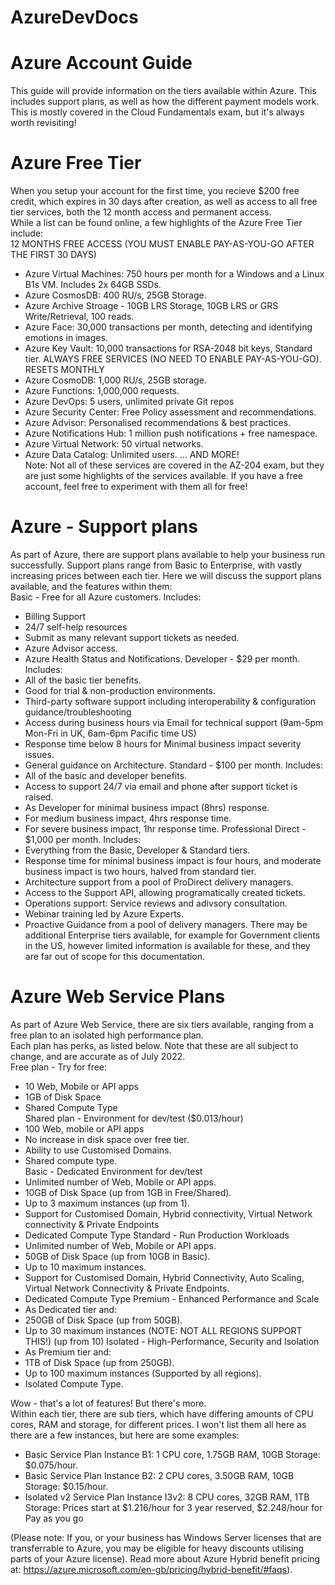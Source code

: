 # AzureDevDocs
# Azure Account Guide
This guide will provide information on the tiers available within Azure. This includes support plans, as well as how the different payment models work.  
This is mostly covered in the Cloud Fundamentals exam, but it's always worth revisiting!
# Azure Free Tier  
When you setup your account for the first time, you recieve $200 free credit, which expires in 30 days after creation, as well as access to all free tier services, both the 12 month access and permanent access.  
While a list can be found online, a few highlights of the Azure Free Tier include:  
12 MONTHS FREE ACCESS (YOU MUST ENABLE PAY-AS-YOU-GO AFTER THE FIRST 30 DAYS)
- Azure Virtual Machines: 750 hours per month for a Windows and a Linux B1s VM. Includes 2x 64GB SSDs.  
- Azure CosmosDB: 400 RU/s, 25GB Storage.
- Azure Archive Stroage - 10GB LRS Storage, 10GB LRS or GRS Write/Retrieval, 100 reads.  
- Azure Face: 30,000 transactions per month, detecting and identifying emotions in images.
- Azure Key Vault: 10,000 transactions for RSA-2048 bit keys, Standard tier.
ALWAYS FREE SERVICES (NO NEED TO ENABLE PAY-AS-YOU-GO). RESETS MONTHLY  
- Azure CosmoDB: 1,000 RU/s, 25GB storage.
- Azure Functions: 1,000,000 requests.
- Azure DevOps: 5 users, unlimited private Git repos
- Azure Security Center: Free Policy assessment and recommendations.
- Azure Advisor: Personalised recommendations & best practices.
- Azure Notifications Hub: 1 million push notifications + free namespace.
- Azure Virtual Network: 50 virtual networks.
- Azure Data Catalog: Unlimited users.
... AND MORE!  
Note: Not all of these services are covered in the AZ-204 exam, but they are just some highlights of the services available. If you have a free account, feel free to experiment with them all for free!  

# Azure - Support plans
As part of Azure, there are support plans available to help your business run successfully. Support plans range from Basic to Enterprise, with vastly increasing prices between each tier. Here we will discuss the support plans available, and the features within them:  
Basic - Free for all Azure customers. Includes:
- Billing Support
- 24/7 self-help resources
- Submit as many relevant support tickets as needed.
- Azure Advisor access.
- Azure Health Status and Notifications.
Developer - $29 per month. Includes:
- All of the basic tier benefits.
- Good for trial & non-production environments.
- Third-party software support including interoperability & configuration guidance/troubleshooting
- Access during business hours via Email for technical support (9am-5pm Mon-Fri in UK, 6am-6pm Pacific time US)  
- Response time below 8 hours for Minimal business impact severity issues.
- General guidance on Architecture.
Standard - $100 per month. Includes:
- All of the basic and developer benefits.
- Access to support 24/7 via email and phone after support ticket is raised.
- As Developer for minimal business impact (8hrs) response.
- For medium business impact, 4hrs response time.
- For severe business impact, 1hr response time.
Professional Direct - $1,000 per month. Includes:
- Everything from the Basic, Developer & Standard tiers.
- Response time for minimal business impact is four hours, and moderate business impact is two hours, halved from standard tier.
- Architecture support from a pool of ProDirect delivery managers.
- Access to the Support API, allowing programatically created tickets.
- Operations support: Service reviews and adivsory consultation.
- Webinar training led by Azure Experts.
- Proactive Guidance from a pool of delivery managers.
There may be additional Enterprise tiers available, for example for Government clients in the US, however limited information is available for these, and they are far out of scope for this documentation.  
# Azure Web Service Plans
As part of Azure Web Service, there are six tiers available, ranging from a free plan to an isolated high performance plan.  
Each plan has perks, as listed below. Note that these are all subject to change, and are accurate as of July 2022.  
Free plan - Try for free:
- 10 Web, Mobile or API apps
- 1GB of Disk Space
- Shared Compute Type  
Shared plan - Environment for dev/test ($0.013/hour)  
- 100 Web, mobile or API apps
- No increase in disk space over free tier.
- Ability to use Customised Domains.
- Shared compute type.  
Basic - Dedicated Environment for dev/test
- Unlimited number of Web, Mobile or API apps.
- 10GB of Disk Space (up from 1GB in Free/Shared).
- Up to 3 maximum instances (up from 1).
- Support for Customised Domain, Hybrid connectivity, Virtual Network connectivity & Private Endpoints
- Dedicated Compute Type
Standard - Run Production Workloads
- Unlimited number of Web, Mobile or API apps.
- 50GB of Disk Space (up from 10GB in Basic).
- Up to 10 maximum instances.
- Support for Customised Domain, Hybrid Connectivity, Auto Scaling, Virtual Network Connectivity & Private Endpoints.
- Dedicated Compute Type
Premium - Enhanced Performance and Scale
- As Dedicated tier and:
- 250GB of Disk Space (up from 50GB).
- Up to 30 maximum instances (NOTE: NOT ALL REGIONS SUPPORT THIS!) (up from 10)
Isolated - High-Performance, Security and Isolation
- As Premium tier and:
- 1TB of Disk Space (up from 250GB).
- Up to 100 maximum instances (Supported by all regions).
- Isolated Compute Type.  

Wow - that's a lot of features! But there's more.  
Within each tier, there are sub tiers, which have differing amounts of CPU cores, RAM and storage, for different prices. I won't list them all here as there are a few instances, but here are some examples:  
- Basic Service Plan Instance B1: 1 CPU core, 1.75GB RAM, 10GB Storage: $0.075/hour.
- Basic Service Plan Instance B2: 2 CPU cores, 3.50GB RAM, 10GB Storage: $0.15/hour.
- Isolated v2 Service Plan Instance I3v2: 8 CPU cores, 32GB RAM, 1TB Storage: Prices start at $1.216/hour for 3 year reserved, $2.248/hour for Pay as you go

(Please note: If you, or your business has Windows Server licenses that are transferrable to Azure, you may be eligible for heavy discounts utilising parts of your Azure license). Read more about Azure Hybrid benefit pricing at: https://azure.microsoft.com/en-gb/pricing/hybrid-benefit/#faqs).
